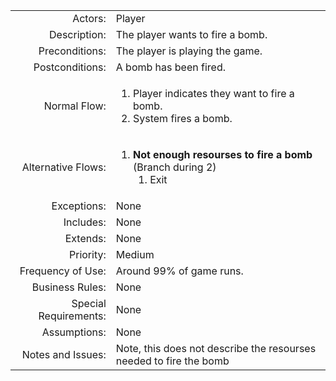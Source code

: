 <table>
    <tbody>
        <tr>
            <td align="right">Actors:</td>
            <td>Player</td>
        </tr>
        <tr>
            <td align="right">Description:</td>
            <td>The player wants to fire a bomb.</td>
        </tr>
        <tr>
            <td align="right">Preconditions:</td>
            <td>The player is playing the game.</td>
        </tr>
        <tr>
            <td align="right">Postconditions:</td>
            <td>A bomb has been fired.</td>
        </tr>
        <tr>
            <td align="right">Normal Flow:</td>
            <td>
                <ol>
                    <li>Player indicates they want to fire a bomb.</li>
                    <li>System fires a bomb.</li>
                </ol>
            </td>
        </tr>
        <tr>
            <td align="right">Alternative Flows:</td>
            <td>
                <ol>
                    <li>
                        <b>Not enough resourses to fire a bomb</b> (Branch during 2)
                        <ol>
                            <li>Exit</li>
                        </ol>
                    </li>
                </ol>
            </td>
        </tr>
        <tr>
            <td align="right">Exceptions:</td>
            <td>None</td>
        </tr>
        <tr>
            <td align="right">Includes:</td>
            <td>None</td>
        </tr>
        <tr>
            <td align="right">Extends:</td>
            <td>None</td>
        </tr>
        <tr>
            <td align="right">Priority:</td>
            <td>Medium</td>
        </tr>
        <tr>
            <td align="right">Frequency of Use:</td>
            <td>Around 99% of game runs.</td>
        </tr>
        <tr>
            <td align="right">Business Rules:</td>
            <td>None</td>
        </tr>
        <tr>
            <td align="right">Special Requirements:</td>
            <td>None</td>
        </tr>
        <tr>
            <td align="right">Assumptions:</td>
            <td>None</td>
        </tr>
        <tr>
            <td align="right">Notes and Issues:</td>
            <td>Note, this does not describe the resourses needed to fire the bomb</td>
        </tr>
    </tbody>
</table>
